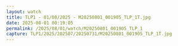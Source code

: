 ```yaml
---
layout: watch
title: TLP1 - 01/08/2025 - M20250801_001905_TLP_1T.jpg
date: 2025-08-01 00:19:05
permalink: /2025/08/01/watch/M20250801_001905_TLP_1
capture: TLP1/2025/202507/20250731/M20250801_001905_TLP_1T.jpg
---
```

